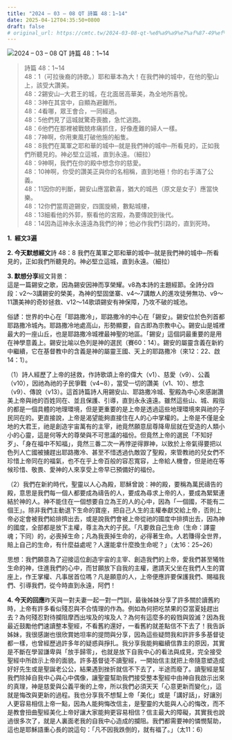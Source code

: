 ```yaml
---
title: "2024 – 03 – 08 QT 詩篇 48：1~14"
date: 2025-04-12T04:35:50+0800
draft: false
# original_url: https://cmtc.tw/2024-03-08-qt-%e8%a9%a9%e7%af%87-49%ef%bc%9a112
---
```


![2024 – 03 – 08 QT 詩篇 48：1~14](/images/qt.jpg  "2024 – 03 – 08 QT 詩篇 48：1~14")

> 詩篇 48：1~14  
> 48：1（可拉後裔的詩歌。）耶和華本為大！在我們神的城中，在他的聖山上，該受大讚美。  
> 48：2錫安山─大君王的城，在北面居高華美，為全地所喜悅。  
> 48：3神在其宮中，自顯為避難所。  
> 48：4看哪，眾王會合，一同經過。  
> 48：5他們見了這城就驚奇喪膽，急忙逃跑。  
> 48：6他們在那裡被戰兢疼痛抓住，好像產難的婦人一樣。  
> 48：7神啊，你用東風打破他施的船隻。  
> 48：8我們在萬軍之耶和華的城中─就是我們神的城中─所看見的，正如我們所聽見的。神必堅立這城，直到永遠。（細拉）  
> 48：9神啊，我們在你的殿中想念你的慈愛。  
> 48：10神啊，你受的讚美正與你的名相稱，直到地極！你的右手滿了公義。  
> 48：11因你的判斷，錫安山應當歡喜，猶大的城邑（原文是女子）應當快樂。  
> 48：12你們當周遊錫安，四圍旋繞，數點城樓，  
> 48：13細看他的外郭，察看他的宮殿，為要傳說到後代。  
> 48：14因為這神永永遠遠為我們的神；他必作我們引路的，直到死時。

**1.  經文3遍**

**2. 今天默想經文**詩 48：8 我們在萬軍之耶和華的城中─就是我們神的城中─所看見的，正如我們所聽見的。神必堅立這城，直到永遠。（細拉）

**3. 默想分享**經文背景：  
這是一篇錫安之歌，因為錫安因神而享榮耀。v8為本詩的主題經節。全詩分四段：v2～3講錫安的榮美，為神的堅固堡寨、v4～7講敵人的進攻徒勞無功、v9～11讚美神的奇妙拯救、v12～14歌頌錫安有神保障，乃攻不破的城池。

俗諺：世界的中心在「耶路撒冷」，耶路撒冷的中心在「錫安」。錫安位於色列首都耶路撒冷城內。耶路撒冷地處高山，形勢顯要，自古即為宗教中心。錫安山是城裡最大的一座山丘，也是耶路撒冷城裡最神聖的地區。「錫安」這個詞最重要的是用在神學意義上。錫安比喻以色列是神的選民（賽60：14）。錫安的屬靈含義在新約中繼續，它在基督教中的含義是神的屬靈王國、天上的耶路撒冷（來12：22、啟14：1）。

（1）詩人經歷了上帝的拯救，作詩歌頌上帝的偉大（v1）、慈愛（v9）、公義（v10），因祂為祂的子民爭戰（v4~8），當受一切的讚美（v1、10）、想念（v9）、傳說（v13）。這首詩篇詩人用錫安山、耶路撒冷城、聖殿為中心來感謝讚美上帝與祂的百姓同在、並且保護、引導，直到永永遠遠。雖然這些山、城、殿指的都是一個具體的地理環境，但是更重要的是上帝是透過這些地理環境來與祂的子民同在的。更直接說，上帝是渴望能夠直接住在人的心中掌權的。上帝是不僅是全地的大君王，祂是創造宇宙萬有的主宰，祂竟然願意屈尊降卑屈就在受造的人類小小的心靈，這是何等大的尊榮與不可思議的福份。但竟然上帝的選民「不知好歹」、「身在福中不知福」，竟然三番二次一再悖逆得罪神，以致於上帝氣得要把以色列人亡國被擄趕出耶路撒冷、甚至不惜透過仇敵毀了聖殿，來管教祂的兒女們不珍惜上帝同在的福氣，也不在乎上帝百般的容忍寬容，上帝給人機會，但是祂在等候珍惜、敬畏、愛神的人來享受上帝早已預備好的福份。

（2）我們在新約時代，聖靈以人心為殿，耶穌曾說：神的殿，要稱為萬民禱告的殿，意思是我們每一個人都要成為禱告的人，要成為尋求上帝的人，要成為緊緊連結於神的人。神不能住在一個想要自立為王的人的心中，因為「一個國，不能有二個王」。除非我們主動退下生命的寶座，把自己人生的主權奉獻交給上帝，否則上帝必定會被我們給排擠出去，或是說我們會被上帝從祂的國度中排擠出去，因為神的國度，全部都是放下主權，尊主為大的子民。「凡要救自己生命（生命：譯靈魂；下同）的，必喪掉生命；凡為我喪掉生命的，必得著生命。人若賺得全世界，賠上自己的生命，有什麼益處呢？人還能拿什麼換生命呢？」（太16：25~26）

思想：我們願意為了迎接這位創造宇宙的主宰、創造我們的上帝，愛我們甚至犧牲生命的神，住進我們的心中，而甘願放下自我的主權，邀請天父坐在我們人生的寶座上，作王掌權、凡事居首位嗎？凡是願意的人，上帝便應許要保護我們、賜福我們、引導我們，從今時直到永遠，阿們！

**4. 今天的回應**昨天與一對夫妻一起一對一門訓，最後姊妹分享了許多關於讀舊約時，上帝有許多看似殘忍與不合情理的作為。例如為何把吃禁果的亞當夏娃趕出去？為何殘忍對待攔阻摩西出埃及的埃及人？為何有這麼多的殺戮與毀滅？因為我最近鼓勵他們速讀整本聖經，不看舊約還好，一看舊約就差點信不下去了！我告訴姊妹，我很感謝也很欣賞她坦率的提問與分享，因為這些疑問我和許許多多基督徒都一樣，也曾經歷過許多年的疑惑與掙扎。我分享我能夠繼續信靠主的原因，其實是不斷在學習謙卑與「放手歸零」，也就是放下自我中心的看法與成見，完全接受聖經中所啟示上帝的面貌。許多基督徒不讀聖經，一開始信主就把上帝隨意塑造成好好先生或是聖誕老公公，結果遇到挫折就信不下去了，半途而廢了。讀聖經是幫我們除掉自我中心與心中偶像，讓聖靈幫助我們接受整本聖經中由神自我啟示出來的真理，神是慈愛與公義平衡的上帝，所以我們必須天天「心意更新而變化」，這就是悔改與更新的過程。我也分享我不想幫上帝「美化」或是「講好話」，好讓別人更容易相信上帝一點，因為人能夠悔改信主，是聖靈的大能與人心的悔改，而不是教會扭曲聖經美化上帝好讓大家能夠更容易相信？信主最大的障礙，其實我也說過很多次了，就是人裏面老我的自我中心造成的攔阻。我們都需要神的憐憫幫助，這也是耶穌語重心長的說這句：「凡不因我跌倒的，就有福了。」（太11：6）